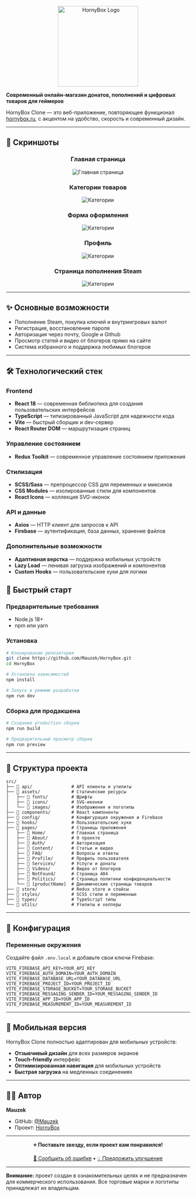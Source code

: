 <div align="center">
  <img src="./src/assets/images/logo.svg" alt="HornyBox Logo" width="220">
</div>

**Современный онлайн-магазин донатов, пополнений и цифровых товаров для геймеров**

HornyBox Clone — это веб-приложение, повторяющее функционал [hornybox.ru](https://hornybox.ru), с акцентом на удобство, скорость и современный дизайн.

---

## 📸 Скриншоты

<div align="center">

### Главная страница
<img src="public/screenshots/MainPage.png" alt="Главная страница" >

### Категории товаров
<img src="public/screenshots/ProductPage.png" alt="Категории" >

### Форма оформления
<img src="public/screenshots/PaywallForm.png" alt="Категории" >

### Профиль
<img src="public/screenshots/ProfilePage.png" alt="Категории" >

### Страница пополнения Steam
<img src="public/screenshots/SteamPage.png" alt="Категории" >

</div>

---

## ✨ Основные возможности

- Пополнение Steam, покупка ключей и внутриигровых валют
- Регистрация, восстановление пароля
- Авторизация через почту, Google и Github
- Просмотр статей и видео от блогеров прямо на сайте
- Система избранного и поддержка любимых блогеров
---

## 🛠 Технологический стек

### **Frontend**
- **React 18** — современная библиотека для создания пользовательских интерфейсов
- **TypeScript** — типизированный JavaScript для надежности кода
- **Vite** — быстрый сборщик и dev-сервер
- **React Router DOM** — маршрутизация страниц

### **Управление состоянием**
- **Redux Toolkit** — современное управление состоянием приложения

### **Стилизация**
- **SCSS/Sass** — препроцессор CSS для переменных и миксинов
- **CSS Modules** — изолированные стили для компонентов
- **React Icons** — коллекция SVG-иконок

### **API и данные**
- **Axios** — HTTP клиент для запросов к API
- **Firebase** — аутентификация, база данных, хранение файлов

### **Дополнительные возможности**
- **Адаптивная верстка** — поддержка мобильных устройств
- **Lazy Load** — ленивая загрузка изображений и компонентов
- **Custom Hooks** — пользовательские хуки для логики

## 🚀 Быстрый старт

### Предварительные требования
- Node.js 18+ 
- npm или yarn

### Установка

```bash
# Клонирование репозитория
git clone https://github.com/Mauzek/HornyBox.git
cd HornyBox

# Установка зависимостей
npm install

# Запуск в режиме разработки
npm run dev
```

### Сборка для продакшена

```bash
# Создание production сборки
npm run build

# Предварительный просмотр сборки
npm run preview
```
---

## 📁 Структура проекта

```
src/
├── 📂 api/               # API клиенты и утилиты
├── 📂 assets/            # Статические ресурсы
│   ├── 📂 fonts/         # Шрифты
│   ├── 📂 icons/         # SVG-иконки
│   └── 📂 images/        # Изображения и логотипы
├── 📂 components/        # React компоненты
├── 📂 config/            # Конфигурация окружения и Firebase   
├── 📂 hooks/             # Пользовательские хуки
├── 📂 pages/             # Страницы приложения
│   ├── 📂 Home/          # Главная страница
│   ├── 📂 About/         # О проекте
│   ├── 📂 Auth/          # Авторизация
│   ├── 📂 Content/       # Статьи и видео
│   ├── 📂 FAQ/           # Вопросы и ответы
│   ├── 📂 Profile/       # Профиль пользователя
│   ├── 📂 Services/      # Услуги и донаты
│   ├── 📂 Videos/        # Видео от блогеров
│   ├── 📂 NotFound/      # Страница 404
│   ├── 📂 Politics/      # Страница политики конфиденциальности
│   └── 📂 [productName]  # Динамические страницы товаров
├── 📂 store/             # Redux store и слайсы
├── 📂 styles/            # SCSS стили и переменные
├── 📂 types/             # TypeScript типы
└── 📂 utils/             # Утилиты и хелперы
```
---

## 🔧 Конфигурация

### Переменные окружения

Создайте файл `.env.local` и добавьте свои ключи Firebase:

```env
VITE_FIREBASE_API_KEY=YOUR_API_KEY
VITE_FIREBASE_AUTH_DOMAIN=YOUR_AUTH_DOMAIN
VITE_FIREBASE_DATABASE_URL=YOUR_DATABASE_URL
VITE_FIREBASE_PROJECT_ID=YOUR_PROJECT_ID
VITE_FIREBASE_STORAGE_BUCKET=YOUR_STORAGE_BUCKET
VITE_FIREBASE_MESSAGING_SENDER_ID=YOUR_MESSAGING_SENDER_ID
VITE_FIREBASE_APP_ID=YOUR_APP_ID
VITE_FIREBASE_MEASUREMENT_ID=YOUR_MEASUREMENT_ID
```

---


## 📱 Мобильная версия

HornyBox Clone полностью адаптирован для мобильных устройств:

- **Отзывчивый дизайн** для всех размеров экранов
- **Touch-friendly** интерфейс
- **Оптимизированная навигация** для мобильных устройств
- **Быстрая загрузка** на медленных соединениях

---

## 👨‍💻 Автор

**Mauzek**
- GitHub: [@Mauzek](https://github.com/Mauzek)
- Проект: [HornyBox](https://github.com/Mauzek/HornyBox)

---


<div align="center">

**⭐ Поставьте звезду, если проект вам понравился!**

[🐛 Сообщить об ошибке](https://github.com/mauzek/hornybox/issues) • [💡 Предложить улучшение](https://github.com/mauzek/hornybox/issues)

</div>

---

**Внимание:** проект создан в ознакомительных целях и не предназначен для коммерческого использования. Все торговые марки и логотипы принадлежат их владельцам.